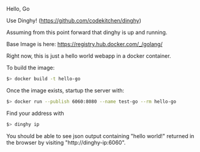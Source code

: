 Hello, Go

Use Dinghy! (https://github.com/codekitchen/dinghy)

Assuming from this point forward that dinghy is up and running.

Base Image is here: https://registry.hub.docker.com/_/golang/

Right now, this is just a hello world webapp in a docker container.

To build the image:

```bash
$> docker build -t hello-go
```

Once the image exists, startup the server with:

```bash
$> docker run --publish 6060:8080 --name test-go --rm hello-go
```

Find your address with

```bash
$> dinghy ip
```

You should be able to see json output containing "hello world!" returned in the browser by
visiting "http://dinghy-ip:6060".
